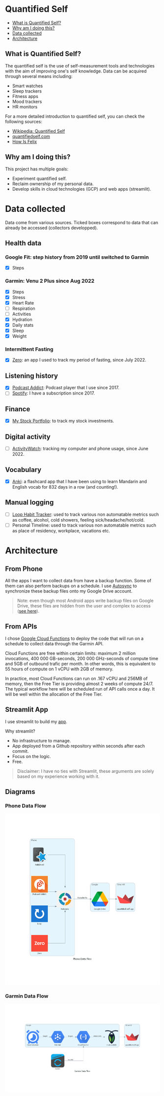 # Quantified Self
- [What is Quantified Self?](#what-is-quantified-self-)
- [Why am I doing this?](#why-am-i-doing-this)
- [Data collected](#data-collected)
- [Architecture](#architecture)

## What is Quantified Self?

The quantified self is the use of self-measurement tools and technologies with the aim of improving one's self knowledge. Data can be acquired through several means including:
- Smart watches
- Sleep trackers
- Fitness apps
- Mood trackers
- HR monitors

For a more detailed introduction to quantified self, you can check the following sources:
- [Wikipedia: Quantified Self](https://en.wikipedia.org/wiki/Quantified_self)
- [quantifiedself.com](https://quantifiedself.com/)
- [How Is Felix](https://howisfelix.today/?)

## Why am I doing this?
This project has multiple goals:
- Experiment quantified self.
- Reclaim ownership of my personal data.
- Develop skills in cloud technologies (GCP) and web apps (streamlit).

# Data collected
Data come from various sources. Ticked boxes correspond to data that can already be accessed (collectors developped).
## Health data
### Google Fit: step history from 2019 until switched to Garmin
- [x] Steps
### Garmin: Venu 2 Plus since Aug 2022
- [x] Steps
- [x] Stress
- [X] Heart Rate
- [ ] Respiration
- [ ] Activities
- [x] Hydration
- [x] Daily stats
- [x] Sleep
- [x] Weight
### Intermittent Fasting
- [x] [Zero](https://play.google.com/store/apps/details?id=com.zerofasting.zero): an app I used to track my period of fasting, since July 2022.

## Listening history
- [x] [Podcast Addict](https://podcastaddict.com/): Podcast player that I use since 2017.
- [ ] [Spotify](spotify.com/): I have a subscription since 2017.

## Finance
- [x] [My Stock Portfolio](https://play.google.com/store/apps/details?id=co.peeksoft.stocks&hl=en&gl=US): to track my stock investments.


## Digital activity
- [ ] [ActivityWatch](https://activitywatch.net/): tracking my computer and phone usage, since June 2022.

## Vocabulary
- [x] [Anki](https://play.google.com/store/apps/details?id=com.ichi2.anki): a flashcard app that I have been using to learn Mandarin and English vocab for 832 days in a row (and counting!).

## Manual logging
- [ ] [Loop Habit Tracker](https://play.google.com/store/apps/details?id=org.isoron.uhabits): used to track various non automatable metrics such as coffee, alcohol, cold showers, feeling sick/headache/hot/cold.
- [ ] Personal Timeline: used to track various non automatable metrics such as place of residency, workplace, vacations etc.  

# Architecture
## From Phone
All the apps I want to collect data from have a backup function. Some of them can also perform backups on a schedule. I use [Autosync](https://play.google.com/store/apps/details?id=com.ttxapps.drivesync) to synchronize these backup files onto my Google Drive account. 

> Note: even though most Android apps write backup files on Google Drive, these files are hidden from the user and complex to access ([see here](https://stackoverflow.com/questions/22832104/how-can-i-see-hidden-app-data-in-google-drive)).

## From APIs
I chose [Google Cloud Functions](https://cloud.google.com/functions) to deploy the code that will run on a schedule to collect data through the Garmin API.

Cloud Functions are free within certain limits: maximum 2 million invocations, 400 000 GB-seconds, 200 000 GHz-seconds of compute time and 5GB of outbound trafic per month. In other words, this is equivalent to 55 hours of compute on 1 vCPU with 2GB of memory. 

In practice, most Cloud Functions can run on .167 vCPU and 256MB of memory, then the Free Tier is providing almost 2 weeks of compute 24/7. The typical workflow here will be scheduled run of API calls once a day. It will be well within the allocation of the Free Tier.

## Streamlit App
I use streamlit to build my [app](https://hugolmn-quantified-self-streamlit-app-75audf.streamlitapp.com/). 

Why streamlit?
- No infrastructure to manage.
- App deployed from a Github repository within seconds after each commit.
- Focus on the logic.
- Free.
> Disclaimer: I have no ties with Streamlit, these arguments are solely based on my experience working with it.
## Diagrams
### Phone Data Flow
![Diagram for phone data](docs/diagram/phone_data_flow.png)
### Garmin Data Flow
![Diagram for Garmin data](docs/diagram/garmin_data_flow.png)

